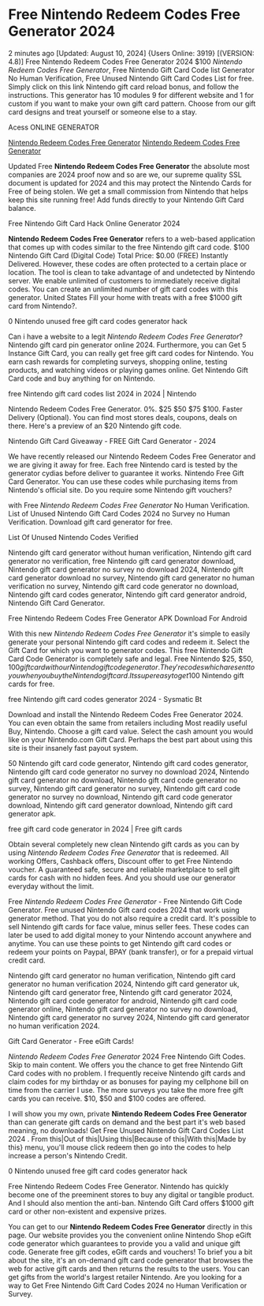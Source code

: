 # Free Nintendo Redeem Codes Free Generator 2024

2 minutes ago [Updated: August 10, 2024] {Users Online: 3919} [(VERSION: 4.8)] Free Nintendo Redeem Codes Free Generator 2024  $100 *Nintendo Redeem Codes Free Generator*, Free Nintendo Gift Card Code list Generator No Human Verification, Free Unused Nintendo Gift Card Codes List for free. Simply click on this link Nintendo gift card reload bonus, and follow the instructions. This generator has 10 modules 9 for different website and 1 for custom if you want to make your own gift card pattern. Choose from our gift card designs and treat yourself or someone else to a stay.

Acess ONLINE GENERATOR

[Nintendo Redeem Codes Free Generator](http://tnpps.xyz/2h8uh6k)
[Nintendo Redeem Codes Free Generator](http://tnpps.xyz/2h8uh6k)

Updated Free **Nintendo Redeem Codes Free Generator** the absolute most companies are 2024 proof now and so are we, our supreme quality SSL document is updated for 2024 and this may protect the Nintendo Cards for Free of being stolen. We get a small commission from Nintendo that helps keep this site running free! Add funds directly to your Nintendo Gift Card balance. 

Free Nintendo Gift Card Hack Online Generator 2024

**Nintendo Redeem Codes Free Generator** refers to a web-based application that comes up with codes similar to the free Nintendo gift card code. $100 Nintendo Gift Card (Digital Code) Total Price: $0.00 (FREE) Instantly Delivered. However, these codes are often protected to a certain place or location. The tool is clean to take advantage of and undetected by Nintendo server. We enable unlimited of customers to immediately receive digital codes. You can create an unlimited number of gift card codes with this generator. United States Fill your home with treats with a free $1000 gift card from Nintendo?.

0 Nintendo unused free gift card codes generator hack

Can i have a website to a legit *Nintendo Redeem Codes Free Generator*? Nintendo gift card pin generator online 2024. Furthermore, you can Get 5 Instance Gift Card, you can really get free gift card codes for Nintendo. You earn cash rewards for completing surveys, shopping online, testing products, and watching videos or playing games online. Get Nintendo Gift Card code and buy anything for on Nintendo.

free Nintendo gift card codes list 2024 in 2024 | Nintendo

Nintendo Redeem Codes Free Generator. 0%. $25 $50 $75 $100. Faster Delivery (Optional). You can find most stores deals, coupons, deals on there. Here's a preview of an $20 Nintendo gift code. 

Nintendo Gift Card Giveaway - FREE Gift Card Generator - 2024

We have recently released our Nintendo Redeem Codes Free Generator and we are giving it away for free. Each free Nintendo card is tested by the generator cydias before deliver to guarantee it works. Nintendo Free Gift Card Generator. You can use these codes while purchasing items from Nintendo's official site. Do you require some Nintendo gift vouchers?

with Free *Nintendo Redeem Codes Free Generator* No Human Verification. List of Unused Nintendo Gift Card Codes 2024 no Survey no Human Verification. Download gift card generator for free.

List Of Unused Nintendo Codes Verified

Nintendo gift card generator without human verification, Nintendo gift card generator no verification, free Nintendo gift card generator download, Nintendo gift card generator no survey no download 2024, Nintendo gift card generator download no survey, Nintendo gift card generator no human verification no survey, Nintendo gift card code generator no download, Nintendo gift card codes generator, Nintendo gift card generator android, Nintendo Gift Card Generator.

Free Nintendo Redeem Codes Free Generator APK Download For Android

With this new *Nintendo Redeem Codes Free Generator* it's simple to easily generate your personal Nintendo gift card codes and redeem it. Select the Gift Card for which you want to generator codes. This free Nintendo Gift Card Code Generator is completely safe and legal. Free  Nintendo $25, $50, $100 gift card with our  Nintendo gift code generator. They're codes which are sent to you when you buy the Nintendo gift card. Its super easy to get 100$ Nintendo gift cards for free.

free Nintendo gift card codes generator 2024 - Sysmatic Bt

Download and install the Nintendo Redeem Codes Free Generator 2024. You can even obtain the same from retailers including Most readily useful Buy, Nintendo. Choose a gift card value. Select the cash amount you would like on your Nintendo.com Gift Card. Perhaps the best part about using this site is their insanely fast payout system. 

50 Nintendo gift card code generator, Nintendo gift card codes generator, Nintendo gift card code generator no survey no download 2024, Nintendo gift card generator no download, Nintendo gift card code generator no survey, Nintendo gift card generator no survey, Nintendo gift card code generator no survey no download, Nintendo gift card code generator download, Nintendo gift card generator download, Nintendo gift card generator apk.

free gift card code generator in 2024 | Free gift cards

Obtain several completely new clean Nintendo gift cards as you can by using *Nintendo Redeem Codes Free Generator* that is redeemed. All working Offers, Cashback offers, Discount offer to get Free Nintendo voucher. A guaranteed safe, secure and reliable marketplace to sell gift cards for cash with no hidden fees. And you should use our generator everyday without the limit.

Free *Nintendo Redeem Codes Free Generator* - Free Nintendo Gift Code Generator. Free unused Nintendo Gift card codes 2024 that work using generator method. That you do not also require a credit card. It's possible to sell Nintendo gift cards for face value, minus seller fees. These codes can later be used to add digital money to your Nintendo account anywhere and anytime. You can use these points to get Nintendo gift card codes or redeem your points on Paypal, BPAY (bank transfer), or for a prepaid virtual credit card.

Nintendo gift card generator no human verification, Nintendo gift card generator no human verification 2024, Nintendo gift card generator uk, Nintendo gift card generator free, Nintendo gift card generator 2024, Nintendo gift card code generator for android, Nintendo gift card code generator online, Nintendo gift card generator no survey no download, Nintendo gift card generator no survey 2024, Nintendo gift card generator no human verification 2024.

Gift Card Generator - Free eGift Cards!

*Nintendo Redeem Codes Free Generator* 2024 Free Nintendo Gift Codes. Skip to main content. We offers you the chance to get free Nintendo Gift Card codes with no problem. I frequently receive Nintendo gift cards and claim codes for my birthday or as bonuses for paying my cellphone bill on time from the carrier I use. The more surveys you take the more free gift cards you can receive. $10, $50 and $100 codes are offered.

I will show you my own, private **Nintendo Redeem Codes Free Generator** than can generate gift cards on demand and the best part it's web based meaning, no downloads! Get Free Unused Nintendo Gift Card Codes List 2024 . From this|Out of this|Using this|Because of this|With this|Made by this} menu, you'll mouse click redeem then go into the codes to help increase a person's Nintendo Credit.

0 Nintendo unused free gift card codes generator hack

Free Nintendo Redeem Codes Free Generator. Nintendo has quickly become one of the preeminent stores to buy any digital or tangible product. And I should also mention the anti-ban. Nintendo Gift Card offers $1000 gift card or other non-existent and expensive prizes.

You can get to our **Nintendo Redeem Codes Free Generator** directly in this page. Our website provides you the convenient online Nintendo Shop eGift code generator which guarantees to provide you a valid and unique gift code. Generate free gift codes, eGift cards and vouchers! To brief you a bit about the site, it's an on-demand gift card code generator that browses the web for active gift cards and then returns the results to the users. You can get gifts from the world's largest retailer Nintendo. Are you looking for a way to Get Free Nintendo Gift Card Codes 2024 no Human Verification or Survey.